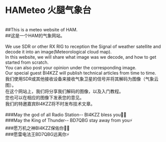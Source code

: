 # HAMeteo 火腿气象台<br>
<br> 
##This is a meteo website of HAM.<br> 
##这是一个HAM的气象网站。<br> 
<br> 
We use SDR or other RX RIG to reception the Signal of weather satellite and decode it into an image(Meteorological cloud map).<br> 
In this website, we will share what image was we decode, and how to get started from scratch.<br> 
You can also post your opinion under the corresponding image.<br> 
Our special guest BI4KZZ will publish technical articles from time to time.<br> 
我们使用SDR或其他接收设备来接收气象卫星的信号并将其解码为图像（气象云图）。<br> 
在这个网站上，我们将分享我们解码的图像，以及入门教程。<br> 
您也可以在相应的图像下发表您的意见。<br> 
我们的特邀嘉宾BI4KZZ将不时发布技术文章。<br>
<br> 
###May the god of all Radio Station-- BI4KZZ bless you🙏🏻<br> 
###May the King of Thunder-- BD7QBG stay away from you⚡<br> 
###愿万机之神BI4KZZ保佑你🙏🏻<br> 
###愿雷电法王BD7QBG远离你⚡<br> 

